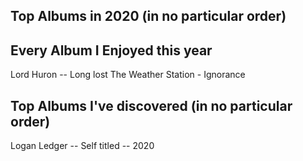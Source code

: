 ## Top Albums in 2020 (in no particular order)


## Every Album I Enjoyed this year
Lord Huron -- Long lost
The Weather Station - Ignorance

## Top Albums I've discovered (in no particular order)
Logan Ledger -- Self titled -- 2020